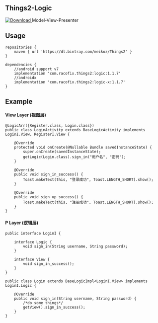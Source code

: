 ## Things2-Logic
 [ ![Download](https://api.bintray.com/packages/meikoz/Things2/logic-x/images/download.svg) ](https://bintray.com/meikoz/Things2/logic-x/_latestVersion)
Model-View-Presenter

## Usage
```
repositories {
    maven { url 'https://dl.bintray.com/meikoz/Things2' }
}

dependencies {
    //android support v7
    implementation 'com.racofix.things2:logic:1.1.7'
    //androidx
    implementation 'com.racofix.things2:logic-x:1.1.7'
}
```

## Example
#### View Layer (视图层)
```
@LogicArr({Register.class, Login.class})
public class LoginActivity extends BaseLogicActivity implements LoginI.View, RegisterI.View {

    @Override
    protected void onCreate(@Nullable Bundle savedInstanceState) {
        super.onCreate(savedInstanceState);
        getLogic(Login.class).sign_in("用户名", "密码");
    }

    @Override
    public void sign_in_success() {
        Toast.makeText(this, "登录成功", Toast.LENGTH_SHORT).show();
    }

    @Override
    public void sign_up_success() {
        Toast.makeText(this, "注册成功", Toast.LENGTH_SHORT).show();
    }
}
```

#### P Layer (逻辑层)
```
public interface LoginI {

    interface Logic {
        void sign_in(String username, String password);
    }

    interface View {
        void sign_in_success();
    }
}

public class Login extends BaseLogicImpl<LoginI.View> implements LoginI.Logic {

    @Override
    public void sign_in(String username, String password) {
        /*do some things*/
        getView().sign_in_success();
    }
}
```
